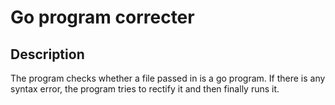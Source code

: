 # Go program correcter

## Description

The program checks whether a file passed in is a go program. If there is any syntax error, the program tries to rectify it and then finally runs it.